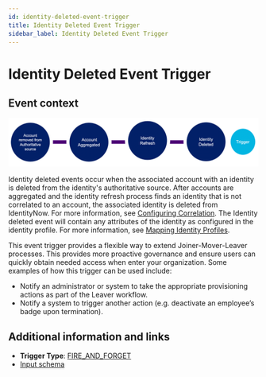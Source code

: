 ```yaml
---
id: identity-deleted-event-trigger
title: Identity Deleted Event Trigger
sidebar_label: Identity Deleted Event Trigger
---
```


# Identity Deleted Event Trigger

## Event context

![Flow](./img/identity-deleted-path.png)

Identity deleted events occur when the associated account with an identity is deleted from the identity's authoritative source. After accounts are aggregated and the identity refresh process finds an identity that is not correlated to an account, the associated identity is deleted from IdentityNow. For more information, see [Configuring Correlation](https://community.sailpoint.com/t5/Connectors/Configuring-Correlation/ta-p/74045). The Identity deleted event will contain any attributes of the identity as configured in the identity profile. For more information, see [Mapping Identity Profiles](https://community.sailpoint.com/t5/Admin-Help/Mapping-Identity-Profiles/ta-p/77877).

This event trigger provides a flexible way to extend Joiner-Mover-Leaver processes. This provides more proactive governance and ensure users can quickly obtain needed access when enter your organization. Some examples of how this trigger can be used include:

- Notify an administrator or system to take the appropriate provisioning actions as part of the Leaver workflow.
- Notify a system to trigger another action (e.g. deactivate an employee’s badge upon termination).

## Additional information and links

- **Trigger Type**: [FIRE_AND_FORGET](../event-triggers-trigger-types.md#fire-and-forget)
- [Input schema](https://developer.sailpoint.com/apis/beta/#section/Identity-Deleted-Event-Trigger-Input)
